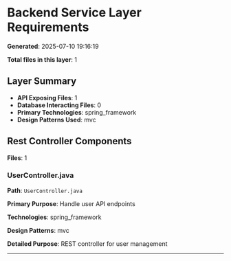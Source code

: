 # Backend Service Layer Requirements

**Generated**: 2025-07-10 19:16:19

**Total files in this layer**: 1

## Layer Summary

- **API Exposing Files**: 1
- **Database Interacting Files**: 0
- **Primary Technologies**: spring_framework
- **Design Patterns Used**: mvc

## Rest Controller Components

**Files**: 1

### UserController.java

**Path**: `UserController.java`

**Primary Purpose**: Handle user API endpoints

**Technologies**: spring_framework

**Design Patterns**: mvc

**Detailed Purpose**: REST controller for user management

---

